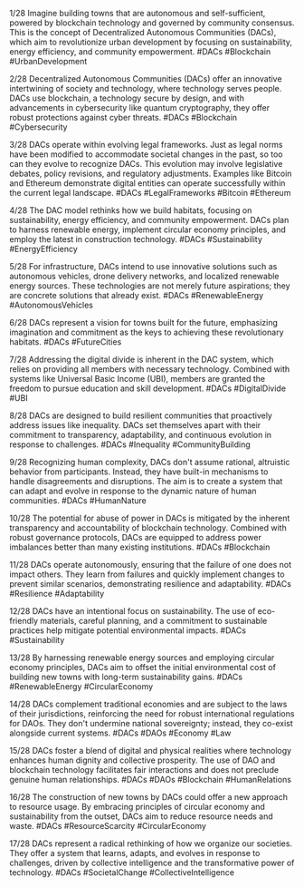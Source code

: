 1/28 Imagine building towns that are autonomous and self-sufficient, powered by blockchain technology and governed by community consensus. This is the concept of Decentralized Autonomous Communities (DACs), which aim to revolutionize urban development by focusing on sustainability, energy efficiency, and community empowerment. #DACs #Blockchain #UrbanDevelopment

2/28 Decentralized Autonomous Communities (DACs) offer an innovative intertwining of society and technology, where technology serves people. DACs use blockchain, a technology secure by design, and with advancements in cybersecurity like quantum cryptography, they offer robust protections against cyber threats. #DACs #Blockchain #Cybersecurity

3/28 DACs operate within evolving legal frameworks. Just as legal norms have been modified to accommodate societal changes in the past, so too can they evolve to recognize DACs. This evolution may involve legislative debates, policy revisions, and regulatory adjustments. Examples like Bitcoin and Ethereum demonstrate digital entities can operate successfully within the current legal landscape. #DACs #LegalFrameworks #Bitcoin #Ethereum

4/28 The DAC model rethinks how we build habitats, focusing on sustainability, energy efficiency, and community empowerment. DACs plan to harness renewable energy, implement circular economy principles, and employ the latest in construction technology. #DACs #Sustainability #EnergyEfficiency

5/28 For infrastructure, DACs intend to use innovative solutions such as autonomous vehicles, drone delivery networks, and localized renewable energy sources. These technologies are not merely future aspirations; they are concrete solutions that already exist. #DACs #RenewableEnergy #AutonomousVehicles

6/28 DACs represent a vision for towns built for the future, emphasizing imagination and commitment as the keys to achieving these revolutionary habitats. #DACs #FutureCities

7/28 Addressing the digital divide is inherent in the DAC system, which relies on providing all members with necessary technology. Combined with systems like Universal Basic Income (UBI), members are granted the freedom to pursue education and skill development. #DACs #DigitalDivide #UBI

8/28 DACs are designed to build resilient communities that proactively address issues like inequality. DACs set themselves apart with their commitment to transparency, adaptability, and continuous evolution in response to challenges. #DACs #Inequality #CommunityBuilding

9/28 Recognizing human complexity, DACs don't assume rational, altruistic behavior from participants. Instead, they have built-in mechanisms to handle disagreements and disruptions. The aim is to create a system that can adapt and evolve in response to the dynamic nature of human communities. #DACs #HumanNature

10/28 The potential for abuse of power in DACs is mitigated by the inherent transparency and accountability of blockchain technology. Combined with robust governance protocols, DACs are equipped to address power imbalances better than many existing institutions. #DACs #Blockchain

11/28 DACs operate autonomously, ensuring that the failure of one does not impact others. They learn from failures and quickly implement changes to prevent similar scenarios, demonstrating resilience and adaptability. #DACs #Resilience #Adaptability

12/28 DACs have an intentional focus on sustainability. The use of eco-friendly materials, careful planning, and a commitment to sustainable practices help mitigate potential environmental impacts. #DACs #Sustainability

13/28 By harnessing renewable energy sources and employing circular economy principles, DACs aim to offset the initial environmental cost of building new towns with long-term sustainability gains. #DACs #RenewableEnergy #CircularEconomy

14/28 DACs complement traditional economies and are subject to the laws of their jurisdictions, reinforcing the need for robust international regulations for DAOs. They don't undermine national sovereignty; instead, they co-exist alongside current systems. #DACs #DAOs #Economy #Law

15/28 DACs foster a blend of digital and physical realities where technology enhances human dignity and collective prosperity. The use of DAO and blockchain technology facilitates fair interactions and does not preclude genuine human relationships. #DACs #DAOs #Blockchain #HumanRelations

16/28 The construction of new towns by DACs could offer a new approach to resource usage. By embracing principles of circular economy and sustainability from the outset, DACs aim to reduce resource needs and waste. #DACs #ResourceScarcity #CircularEconomy

17/28 DACs represent a radical rethinking of how we organize our societies. They offer a system that learns, adapts, and evolves in response to challenges, driven by collective intelligence and the transformative power of technology. #DACs #SocietalChange #CollectiveIntelligence
